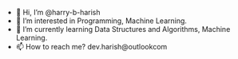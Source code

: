 - 👋 Hi, I’m @harry-b-harish
- 👀 I’m interested in Programming, Machine Learning.
- 🌱 I’m currently learning Data Structures and Algorithms, Machine Learning.
- 📫 How to reach me? dev.harish@outlookcom

<!---
harry-b-harish/harry-b-harish is a ✨ special ✨ repository because its `README.md` (this file) appears on your GitHub profile.
You can click the Preview link to take a look at your changes.
--->
